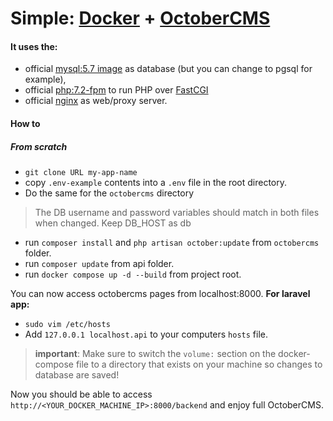 # Simple: [Docker](https://www.docker.com/) + [OctoberCMS](http://octobercms.com/)

#### It uses the:
- official [mysql:5.7 image](https://hub.docker.com/_/mysql/) as database (but you can change to pgsql for example),
- official [php:7.2-fpm](#) to run PHP over [FastCGI](https://en.wikipedia.org/wiki/FastCGI)
- official  [nginx](#) as web/proxy server.

#### How to

##### From scratch

* `git clone URL my-app-name`
* copy `.env-example` contents into a `.env` file in the root directory.
* Do the same for the `octobercms` directory
> The DB username and password variables should match in both files when changed. Keep DB_HOST as db
* run `composer install` and `php artisan october:update` from `octobercms` folder.
* run `composer update` from api folder.
* run `docker compose up -d --build` from project root.

You can now access octobercms pages from localhost:8000.
**For laravel app:**
* `sudo vim /etc/hosts`
* Add `127.0.0.1 localhost.api` to your computers `hosts` file.

> **important**: Make sure to switch the `volume:` section on the docker-compose file to a directory that exists on your machine so changes to database are saved!

Now you should be able to access `http://<YOUR_DOCKER_MACHINE_IP>:8000/backend` and enjoy full OctoberCMS.
